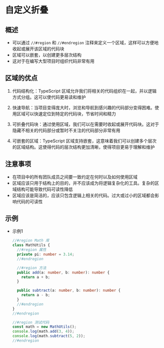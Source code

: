 # 自定义折叠

## 概述

+ 可以通过 `//#region` 和 `//#endregion` 注释来定义一个区域，这样可以方便地收起或展开该区域的代码块
+ 区域可以嵌套，以创建更多层次结构
+ 这对于在编写大型项目时组织代码非常有用

## 区域的优点

1. 代码结构化：TypeScript 区域允许我们将相关的代码组织在一起，并以逻辑方式分组。这可以使代码更易读和维护

2. 快速导航：当项目变得庞大时，浏览和导航到感兴趣的代码部分变得困难。使用区域可以快速定位到特定的代码块，节省时间和精力

3. 可折叠代码块：通过使用区域，我们可以在需要时收起或展开代码块。这对于隐藏不相关的代码部分或暂时不关注的代码部分非常有用

4. 可嵌套的区域：TypeScript 区域支持嵌套，这意味着我们可以创建多个层次的区域结构。这使得代码的层次结构更加清晰，使得项目更易于理解和维护

## 注意事项

+ 在项目中的所有团队成员之间要一致约定在何时以及如何使用区域
+ 区域应该只用于结构上的目的，并不应该成为将逻辑复杂化的工具。复杂的区域结构可能导致代码可读性降低
+ 区域应该是简洁的，应该只包含逻辑上相关的代码。过大或过小的区域都会影响代码的可读性

## 示例

+ 示例1

  ```ts
  //#region Math 库
  class MathUtils {
    //#region 属性
    private pi: number = 3.14;
    //#endregion

    //#region 方法
    public add(a: number, b: number): number {
      return a + b;
    }

    public subtract(a: number, b: number): number {
      return a - b;
    }
    //#endregion
  }
  //#endregion

  //#region 测试代码
  const math = new MathUtils();
  console.log(math.add(3, 4));
  console.log(math.subtract(5, 2));
  //#endregion
  ```